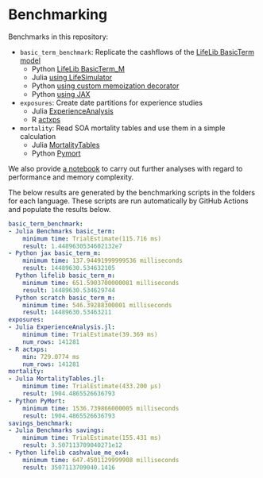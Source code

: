 # Benchmarking

Benchmarks in this repository:

* `basic_term_benchmark`: Replicate the cashflows of the [LifeLib BasicTerm model](https://github.com/lifelib-dev/lifelib/tree/main/lifelib/libraries/basiclife/BasicTerm_M)
    * Python [LifeLib BasicTerm_M](https://github.com/lifelib-dev/lifelib/tree/main/lifelib/libraries/basiclife/BasicTerm_M)
    * Julia [using LifeSimulator](https://github.com/JuliaActuary/LifeSimulator.jl)
    * Python [using custom memoization decorator](https://github.com/actuarialopensource/benchmarks/blob/main/Python/basicterm_scratch.py)
    * Python [using JAX](https://github.com/actuarialopensource/benchmarks/blob/main/Python/basicterm_jax.py)
* `exposures`: Create date partitions for experience studies
    * Julia [ExperienceAnalysis](https://github.com/JuliaActuary/ExperienceAnalysis.jl)
    * R [actxps](https://github.com/mattheaphy/actxps)
* `mortality`: Read SOA mortality tables and use them in a simple calculation
    * Julia [MortalityTables](https://github.com/JuliaActuary/MortalityTables.jl)
    * Python [Pymort](https://github.com/actuarialopensource/pymort)

We also provide [a notebook](Julia/notebooks/analysis.ipynb) to carry out further analyses with regard to performance and memory complexity.

The below results are generated by the benchmarking scripts in the folders for each language. These scripts are run automatically by GitHub Actions and populate the results below. 
```yaml 
basic_term_benchmark:
- Julia Benchmarks basic_term:
    minimum time: TrialEstimate(115.716 ms)
    result: 1.4489630534602132e7
- Python jax basic_term_m:
    minimum time: 137.94491999999536 milliseconds
    result: 14489630.534632105
  Python lifelib basic_term_m:
    minimum time: 651.5903700000081 milliseconds
    result: 14489630.534629744
  Python scratch basic_term_m:
    minimum time: 546.39288300001 milliseconds
    result: 14489630.53463211
exposures:
- Julia ExperienceAnalysis.jl:
    minimum time: TrialEstimate(39.369 ms)
    num_rows: 141281
- R actxps:
    min: 729.0774 ms
    num_rows: 141281
mortality:
- Julia MortalityTables.jl:
    minimum time: TrialEstimate(433.200 μs)
    result: 1904.4865526636793
- Python PyMort:
    minimum time: 1536.739866000005 milliseconds
    result: 1904.4865526636793
savings_benchmark:
- Julia Benchmarks savings:
    minimum time: TrialEstimate(155.431 ms)
    result: 3.507113709040271e12
- Python lifelib cashvalue_me_ex4:
    minimum time: 647.4501129999908 milliseconds
    result: 3507113709040.1416
```
